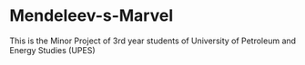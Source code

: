 # Mendeleev-s-Marvel
This is the Minor Project of 3rd year students of University of Petroleum and Energy Studies (UPES)
